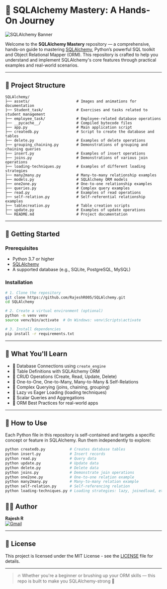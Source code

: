 # 🌟 SQLAlchemy Mastery: A Hands-On Journey

![SQLAlchemy Banner](https://raw.githubusercontent.com/RajeshR005/SQLAlchemy/main/assets/sqlalchemy_banner.gif)

Welcome to the **SQLAlchemy Mastery** repository — a comprehensive, hands-on guide to mastering [SQLAlchemy](https://www.sqlalchemy.org/), Python’s powerful SQL toolkit and Object Relational Mapper (ORM). This repository is crafted to help you understand and implement SQLAlchemy's core features through practical examples and real-world scenarios.

---

## 📂 Project Structure

```
SQLAlchemy/
├── assets/                     # Images and animations for documentation
├── Student_task/               # Exercises and tasks related to student management
├── employee_task/              # Employee-related database operations
├── __pycache__/                # Compiled bytecode files
├── app.py                      # Main application script
├── createdb.py                 # Script to create the database and tables
├── delete.py                   # Examples of delete operations
├── grouping_chaining.py        # Demonstrations of grouping and chaining queries
├── insert.py                   # Examples of insert operations
├── joins.py                    # Demonstrations of various join operations
├── loading-techniques.py       # Examples of different loading strategies
├── many2many.py                # Many-to-many relationship examples
├── models.py                   # SQLAlchemy ORM models
├── one2one.py                  # One-to-one relationship examples
├── queries.py                  # Complex query examples
├── read.py                     # Examples of read operations
├── self-relation.py            # Self-referential relationship examples
├── tablecreation.py            # Table creation scripts
├── update.py                   # Examples of update operations
└── README.md                   # Project documentation
```

---

## 🚀 Getting Started

### Prerequisites

- Python 3.7 or higher
- [SQLAlchemy](https://pypi.org/project/SQLAlchemy/)
- A supported database (e.g., SQLite, PostgreSQL, MySQL)

### Installation

```bash
# 1. Clone the repository
git clone https://github.com/RajeshR005/SQLAlchemy.git
cd SQLAlchemy

# 2. Create a virtual environment (optional)
python -m venv venv
source venv/bin/activate  # On Windows: venv\Scripts\activate

# 3. Install dependencies
pip install -r requirements.txt
```

---

## 🧠 What You'll Learn

- 📌 Database Connections using `create_engine`
- 📌 Table Definitions with SQLAlchemy ORM
- 📌 CRUD Operations (Create, Read, Update, Delete)
- 📌 One-to-One, One-to-Many, Many-to-Many & Self-Relations
- 📌 Complex Querying (joins, chaining, grouping)
- 📌 Lazy vs Eager Loading (loading techniques)
- 📌 Scalar Queries and Aggregations
- 📌 ORM Best Practices for real-world apps

---

## 🎯 How to Use

Each Python file in this repository is self-contained and targets a specific concept or feature in SQLAlchemy. Run them independently to explore:

```bash
python createdb.py           # Creates database tables
python insert.py             # Insert records
python read.py               # Query data
python update.py             # Update data
python delete.py             # Delete data
python joins.py              # Demonstrate join operations
python one2one.py            # One-to-one relation example
python many2many.py          # Many-to-many relation example
python self-relation.py      # Self-referencing relation
python loading-techniques.py # Loading strategies: lazy, joinedload, etc.
```

## 🧑‍💻 Author

**Rajesh R**   
[![Gmail](https://img.shields.io/badge/Gmail-rajeshr005%40gmail.com-red?logo=gmail&logoColor=white)](mailto:rajeshr30072002@gmail.com) 

---

## 📜 License

This project is licensed under the MIT License - see the [LICENSE](LICENSE) file for details.

---

> 🔥 Whether you're a beginner or brushing up your ORM skills — this repo is built to make you SQLAlchemy-strong 💪
